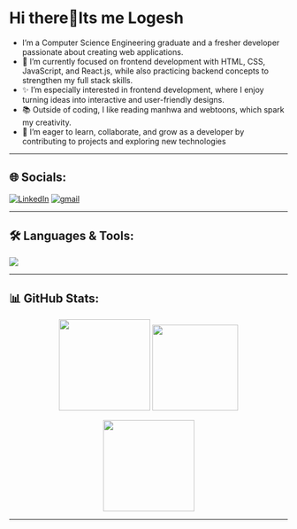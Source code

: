 # Hi there👋Its me Logesh



- I’m a Computer Science Engineering graduate and a fresher developer passionate about creating web applications.
- 🌱 I’m currently focused on frontend development with HTML, CSS, JavaScript, and React.js, while also practicing backend concepts to strengthen my full stack skills.<br>
- ✨ I’m especially interested in frontend development, where I enjoy turning ideas into interactive and user-friendly designs.<br>
- 📚 Outside of coding, I like reading manhwa and webtoons, which spark my creativity.
- 🚀 I’m eager to learn, collaborate, and grow as a developer by contributing to projects and exploring new technologies
  
 ---
 
## 🌐 Socials:
[![LinkedIn](https://img.shields.io/badge/LinkedIn-0077B5?style=for-the-badge&logo=linkedin&logoColor=white)](https://www.linkedin.com/in/logesh-p-9689b3249/) 
[![gmail](https://img.shields.io/badge/Gmail-D14836?style=for-the-badge&logo=gmail&logoColor=white)](mailto:logeshp2073@gmail.com)

---


## 🛠️ Languages & Tools:
<p align="left">
  <img src="https://skillicons.dev/icons?i=html,css,js,react,java,mysql,git,github" />
</p>

---


## 📊 GitHub Stats:
<p align="center">
  <img src="https://github-readme-stats.vercel.app/api?username=Loki207&show_icons=true&theme=tokyonight&hide_title=true&count_private=true" height="165"/>
  <img src="https://github-readme-streak-stats.herokuapp.com/?user=Loki207&theme=tokyonight" height="155"/>
</p>

<p align="center">
  <img src="https://github-readme-stats.vercel.app/api/top-langs/?username=Loki207&theme=tokyonight&hide_border=true&layout=compact" height="165"/>
</p>



---







